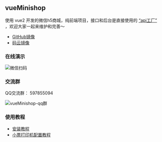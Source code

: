 ## vueMinishop

使用 vue2 开发的微信h5商城，纯前端项目，接口和后台是直接使用的 [“api工厂”](https://www.it120.cc/) ，欢迎大家一起来维护和完善～

- [GitHub镜像](https://github.com/gooking/vueMinishop)
- [码云镜像](https://gitee.com/javazj/vueMinishop)

### 在线演示

![微信扫码](https://dcdn.it120.cc/2021/07/13/07d275f9-dc53-4761-9ff5-84abb6cddb08.png)

### 交流群

QQ交流群： 597855094

![vueMinishop-qq群](https://user-images.githubusercontent.com/7286469/125405126-f60f1200-e3e9-11eb-973a-fb1e01165ba2.png)


### 使用教程

- [安装教程](docs/install.md)
- [小票打印机配置教程](docs/printer.md)

